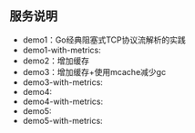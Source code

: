 ## 服务说明
* demo1：Go经典阻塞式TCP协议流解析的实践
* demo1-with-metrics:
* demo2：增加缓存
* demo3：增加缓存+使用mcache减少gc
* demo3-with-metrics:
* demo4:
* demo4-with-metrics:
* demo5:
* demo5-with-metrics:

